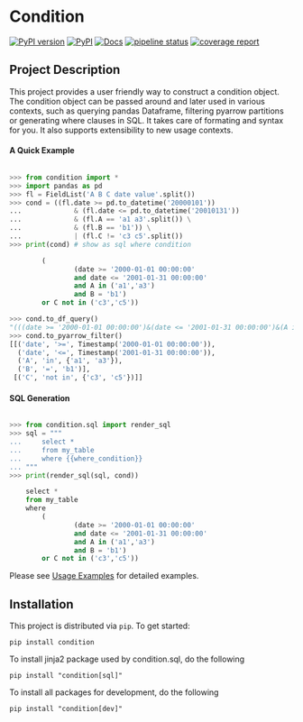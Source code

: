 # Condition
[![PyPI version](https://badge.fury.io/py/condition.svg)](https://badge.fury.io/py/condition)
[![PyPI](https://img.shields.io/pypi/pyversions/condition.svg)](https://pypi.org/project/condition/)
[![Docs](https://readthedocs.org/projects/condition/badge/?version=latest)](https://condition.readthedocs.io/en/latest/?badge=latest)
[![pipeline status](https://gitlab.com/wyzhao/condition/badges/master/pipeline.svg)](https://gitlab.com/wyzhao/condition/commits/master)
[![coverage report](https://gitlab.com/wyzhao/condition/badges/master/coverage.svg)](https://gitlab.com/wyzhao/condition/commits/master)

## Project Description

This project provides a user friendly way to construct a condition object. The condition
object can be passed around and later used in various contexts, such as querying pandas Dataframe, 
filtering pyarrow partitions or generating where clauses in SQL. It takes care of formating and syntax for you.
It also supports extensibility to new usage contexts.
#### A Quick Example


```python 

>>> from condition import *
>>> import pandas as pd
>>> fl = FieldList('A B C date value'.split())
>>> cond = ((fl.date >= pd.to_datetime('20000101')) 
...             & (fl.date <= pd.to_datetime('20010131'))
...             & (fl.A == 'a1 a3'.split()) \
...             & (fl.B == 'b1')) \
...             | (fl.C != 'c3 c5'.split())
>>> print(cond) # show as sql where condition

        (
                (date >= '2000-01-01 00:00:00'
                and date <= '2001-01-31 00:00:00'
                and A in ('a1','a3')
                and B = 'b1')
        or C not in ('c3','c5'))

>>> cond.to_df_query()
"(((date >= '2000-01-01 00:00:00')&(date <= '2001-01-31 00:00:00')&(A in ('a1','a3'))&(B == 'b1'))|(C not in ('c3','c5')))"
>>> cond.to_pyarrow_filter()
[[('date', '>=', Timestamp('2000-01-01 00:00:00')),
  ('date', '<=', Timestamp('2001-01-31 00:00:00')),
  ('A', 'in', {'a1', 'a3'}),
  ('B', '=', 'b1')],
 [('C', 'not in', {'c3', 'c5'})]]
```


#### SQL Generation

```python 

>>> from condition.sql import render_sql
>>> sql = """
...     select *
...     from my_table
...     where {{where_condition}}
... """
>>> print(render_sql(sql, cond))

    select *
    from my_table
    where 
        (
                (date >= '2000-01-01 00:00:00'
                and date <= '2001-01-31 00:00:00'
                and A in ('a1','a3')
                and B = 'b1')
        or C not in ('c3','c5'))
```


Please see [Usage Examples](https://condition.readthedocs.io/en/latest/usage.html) for detailed examples.

## Installation
This project is distributed via `pip`. To get started:

```
pip install condition
```

To install jinja2 package used by condition.sql, do the following

```
pip install "condition[sql]"
```

To install all packages for development, do the following

```
pip install "condition[dev]"
```

